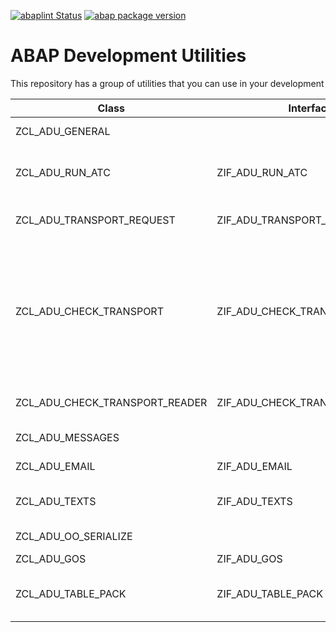 [![abaplint Status](https://github.com/jrodriguez-rc/abap-dev-utilities/workflows/abaplint/badge.svg)](https://github.com/jrodriguez-rc/abap-dev-utilities/actions)
[![abap package version](https://img.shields.io/endpoint?url=https://shield.abap.space/version-shield-json/github/jrodriguez-rc/abap-dev-utilities/src/zcl_adu_apack.clas.abap/gc_version&label=version)](.apack-manifest.xml)
# ABAP Development Utilities
This repository has a group of utilities that you can use in your development

| Class | Interface | Description |
| ------ | ------ | ------ |
| ZCL_ADU_GENERAL |  | General utilities|
| ZCL_ADU_RUN_ATC | ZIF_ADU_RUN_ATC | Can run ATC checks and get results |
| ZCL_ADU_TRANSPORT_REQUEST | ZIF_ADU_TRANSPORT_REQUEST | Utilities for transport requests |
| ZCL_ADU_CHECK_TRANSPORT | ZIF_ADU_CHECK_TRANSPORT | Execute different checks for a transport request. Based on Transport Check Report (See note [2475591](https://launchpad.support.sap.com/#/notes/2475591)) |
| ZCL_ADU_CHECK_TRANSPORT_READER | ZIF_ADU_CHECK_TRANSPORT_READER | Read transport checks |
| ZCL_ADU_MESSAGES |  | Messages handler |
| ZCL_ADU_EMAIL | ZIF_ADU_EMAIL | e-mail utilities |
| ZCL_ADU_TEXTS | ZIF_ADU_TEXTS | Utilities for text processing |
| ZCL_ADU_OO_SERIALIZE |  | Object serialization |
| ZCL_ADU_GOS | ZIF_ADU_GOS | GOS Utility |
| ZCL_ADU_TABLE_PACK | ZIF_ADU_TABLE_PACK | Internal table packet selection |

